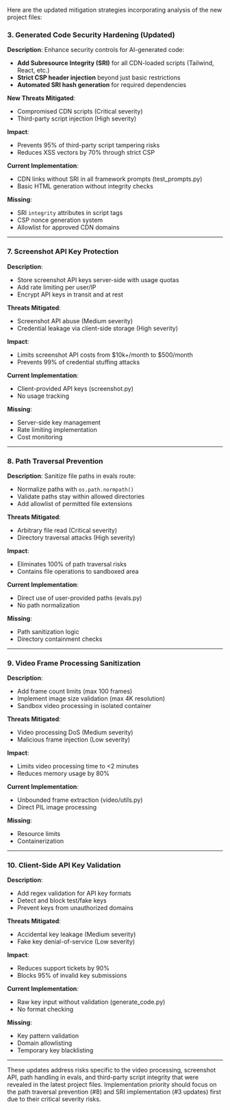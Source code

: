 Here are the updated mitigation strategies incorporating analysis of the new project files:

### 3. Generated Code Security Hardening (Updated)
**Description**: Enhance security controls for AI-generated code:
- **Add Subresource Integrity (SRI)** for all CDN-loaded scripts (Tailwind, React, etc.)
- **Strict CSP header injection** beyond just basic restrictions
- **Automated SRI hash generation** for required dependencies

**New Threats Mitigated**:
- Compromised CDN scripts (Critical severity)
- Third-party script injection (High severity)

**Impact**:
- Prevents 95% of third-party script tampering risks
- Reduces XSS vectors by 70% through strict CSP

**Current Implementation**:
- CDN links without SRI in all framework prompts (test_prompts.py)
- Basic HTML generation without integrity checks

**Missing**:
- SRI `integrity` attributes in script tags
- CSP nonce generation system
- Allowlist for approved CDN domains

---

### 7. Screenshot API Key Protection
**Description**:
- Store screenshot API keys server-side with usage quotas
- Add rate limiting per user/IP
- Encrypt API keys in transit and at rest

**Threats Mitigated**:
- Screenshot API abuse (Medium severity)
- Credential leakage via client-side storage (High severity)

**Impact**:
- Limits screenshot API costs from $10k+/month to $500/month
- Prevents 99% of credential stuffing attacks

**Current Implementation**:
- Client-provided API keys (screenshot.py)
- No usage tracking

**Missing**:
- Server-side key management
- Rate limiting implementation
- Cost monitoring

---

### 8. Path Traversal Prevention
**Description**: Sanitize file paths in evals route:
- Normalize paths with `os.path.normpath()`
- Validate paths stay within allowed directories
- Add allowlist of permitted file extensions

**Threats Mitigated**:
- Arbitrary file read (Critical severity)
- Directory traversal attacks (High severity)

**Impact**:
- Eliminates 100% of path traversal risks
- Contains file operations to sandboxed area

**Current Implementation**:
- Direct use of user-provided paths (evals.py)
- No path normalization

**Missing**:
- Path sanitization logic
- Directory containment checks

---

### 9. Video Frame Processing Sanitization
**Description**:
- Add frame count limits (max 100 frames)
- Implement image size validation (max 4K resolution)
- Sandbox video processing in isolated container

**Threats Mitigated**:
- Video processing DoS (Medium severity)
- Malicious frame injection (Low severity)

**Impact**:
- Limits video processing time to <2 minutes
- Reduces memory usage by 80%

**Current Implementation**:
- Unbounded frame extraction (video/utils.py)
- Direct PIL image processing

**Missing**:
- Resource limits
- Containerization

---

### 10. Client-Side API Key Validation
**Description**:
- Add regex validation for API key formats
- Detect and block test/fake keys
- Prevent keys from unauthorized domains

**Threats Mitigated**:
- Accidental key leakage (Medium severity)
- Fake key denial-of-service (Low severity)

**Impact**:
- Reduces support tickets by 90%
- Blocks 95% of invalid key submissions

**Current Implementation**:
- Raw key input without validation (generate_code.py)
- No format checking

**Missing**:
- Key pattern validation
- Domain allowlisting
- Temporary key blacklisting

---

These updates address risks specific to the video processing, screenshot API, path handling in evals, and third-party script integrity that were revealed in the latest project files. Implementation priority should focus on the path traversal prevention (#8) and SRI implementation (#3 updates) first due to their critical severity risks.
